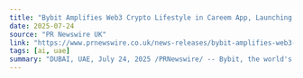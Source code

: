 ```yaml
---
title: "Bybit Amplifies Web3 Crypto Lifestyle in Careem App, Launching MENA Marketing Campaign"
date: 2025-07-24
source: "PR Newswire UK"
link: "https://www.prnewswire.co.uk/news-releases/bybit-amplifies-web3-crypto-lifestyle-in-careem-app-launching-mena-marketing-campaign-302513162.html"
tags: [ai, uae]
summary: "DUBAI, UAE, July 24, 2025 /PRNewswire/ -- Bybit, the world's second-largest cryptocurrency exchange by trading volume, continues to deliver on the promise of borderless crypto lifestyle in a massive wave of Web2 partnerships. Starting in MENA, where its Dubai…"
---
```


